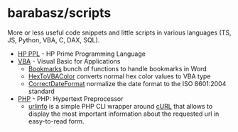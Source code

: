 # barabasz/scripts

More or less useful code snippets and little scripts in various languages (TS, JS, Python, VBA, C, DAX, SQL).

- [HP PPL](hp-ppl) - HP Prime Programming Language
- [VBA](vba) - Visual Basic for Applications
  - [Bookmarks](vba/Bookmarks.md) bunch of functions to handle bookmarks in Word
  - [HexToVBAColor](vba/HexToVBAColor.md) converts normal hex color values to VBA type
  - [CorrectDateFormat](vba/CorrectDateFormat.md) normalize the date format to the ISO 8601:2004 standard
- [PHP](php) - PHP: Hypertext Preprocessor
  - [urlinfo](php/urlinfo) is a simple PHP CLI wrapper around [cURL](https://www.php.net/manual/en/book.curl.php) that allows to display the most important information about the requested url in easy-to-read form.
